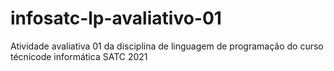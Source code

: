 # infosatc-lp-avaliativo-01
 Atividade avaliativa 01 da disciplina de linguagem de programação do curso técnicode informática SATC 2021
